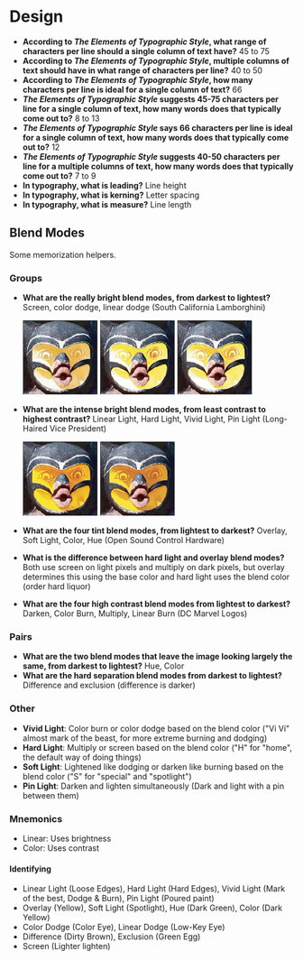 # Design

- **According to *The Elements of Typographic Style*, what range of characters per line should a single column of text have?** 45 to 75
- **According to *The Elements of Typographic Style*, multiple columns of text should have in what range of characters per line?** 40 to 50
- **According to *The Elements of Typographic Style*, how many characters per line is ideal for a single column of text?** 66
- ***The Elements of Typographic Style* suggests 45-75 characters per line for a single column of text, how many words does that typically come out to?** 8 to 13
- ***The Elements of Typographic Style* says 66 characters per line is ideal for a single column of text, how many words does that typically come out to?** 12
- ***The Elements of Typographic Style* suggests 40-50 characters per line for a multiple columns of text, how many words does that typically come out to?** 7 to 9
- **In typography, what is leading?** Line height
- **In typography, what is kerning?** Letter spacing
- **In typography, what is measure?** Line length

## Blend Modes

Some memorization helpers.

### Groups

- **What are the really bright blend modes, from darkest to lightest?** Screen, color dodge, linear dodge (South California Lamborghini)

    ![Screen](assets/blend-modes/blend-mode-screen.png)
    ![Color Dodge](assets/blend-modes/blend-mode-color-dodge.png)
    ![Linear Dodge](assets/blend-modes/blend-mode-linear-dodge.png)

- **What are the intense bright blend modes, from least contrast to highest contrast?** Linear Light, Hard Light, Vivid Light, Pin Light (Long-Haired Vice President)

    ![Linear Light](assets/blend-modes/blend-mode-linear-light.png)
    ![Hard Light](assets/blend-modes/blend-mode-hard-light.png)
- **What are the four tint blend modes, from lightest to darkest?** Overlay, Soft Light, Color, Hue (Open Sound Control Hardware)
- **What is the difference between hard light and overlay blend modes?** Both use screen on light pixels and multiply on dark pixels, but overlay determines this using the base color and hard light uses the blend color (order hard liquor)
- **What are the four high contrast blend modes from lightest to darkest?** Darken, Color Burn, Multiply, Linear Burn (DC Marvel Logos)

### Pairs

- **What are the two blend modes that leave the image looking largely the same, from darkest to lightest?** Hue, Color
- **What are the hard separation blend modes from darkest to lightest?** Difference and exclusion (difference is darker)

### Other

- **Vivid Light**: Color burn or color dodge based on the blend color ("Vi Vi" almost mark of the beast, for more extreme burning and dodging)
- **Hard Light**: Multiply or screen based on the blend color ("H" for "home", the default way of doing things)
- **Soft Light**: Lightened like dodging or darken like burning based on the blend color ("S" for "special" and "spotlight")
- **Pin Light**: Darken and lighten simultaneously (Dark and light with a pin between them)

### Mnemonics

- Linear: Uses brightness
- Color: Uses contrast

#### Identifying

- Linear Light (Loose Edges), Hard Light (Hard Edges), Vivid Light (Mark of the best, Dodge & Burn), Pin Light (Poured paint)
- Overlay (Yellow), Soft Light (Spotlight), Hue (Dark Green), Color (Dark Yellow)
- Color Dodge (Color Eye), Linear Dodge (Low-Key Eye)
- Difference (Dirty Brown), Exclusion (Green Egg)
- Screen (Lighter lighten)
